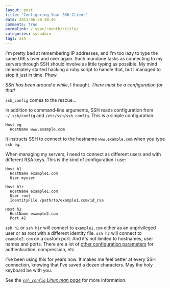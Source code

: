 ```yaml
---
layout: post
title: "Configuring Your SSH Client"
date: 2013-06-20 20:46
comments: true
permalink: /:year/:month/:title/
categories: sysadmin
tags: ssh
---
```


I'm pretty bad at remembering IP addresses, and I'm too lazy to type the same
URLs over and over again. Such mundane tasks as connecting to my servers through
SSH should involve as little typing as possible. My mind immediately started
hacking a ruby script to handle that, but I managed to stop it just in time.
Phew.

_SSH has been around a while_, I thought. _There must be a configuration for that!_

`ssh_config` comes to the rescue...

<!-- more -->

In addition to command-line arguments, SSH reads configuration from
`~/.ssh/config` and `/etc/ssh/ssh_config`. This is a simple configuration:

```
Host eg
  HostName www.example.com
```

It instructs SSH to connect to the hostname `www.example.com` when you type `ssh
eg`.

When managing my servers, I need to connect as different users and with
different RSA keys. This is the kind of configuration I use:

```
Host h1
  HostName example1.com
  User myuser

Host h1r
  HostName example1.com
  User root
  IdentityFile /path/to/example1.com/id_rsa

Host h2
  HostName example2.com
  Port 42
```

`ssh h1` or `ssh h1r` will connect to `example1.com` either as an unprivileged
user or as root with a different identity file. `ssh h2` will connect to
`example2.com` on a custom port. And it's not limited to hostnames, user names
and ports. There are a lot of [other configuration
parameters](http://linux.die.net/man/5/ssh_config) for authentication,
compression, etc.

I've been using this for years now. It makes me feel better at every SSH
connection, knowing that I've saved a dozen characters. May the holy keyboard be
with you.

See the [*`ssh_config` Linux man page*](http://linux.die.net/man/5/ssh_config)
for more information.
